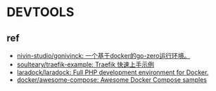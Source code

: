 # DEVTOOLS




## ref

- [nivin-studio/gonivinck: 一个基于docker的go-zero运行环境。](https://github.com/nivin-studio/gonivinck)
- [soulteary/traefik-example: Traefik 快速上手示例](https://github.com/soulteary/traefik-example/)
- [laradock/laradock: Full PHP development environment for Docker.](https://github.com/laradock/laradock)
- [docker/awesome-compose: Awesome Docker Compose samples](https://github.com/docker/awesome-compose)

